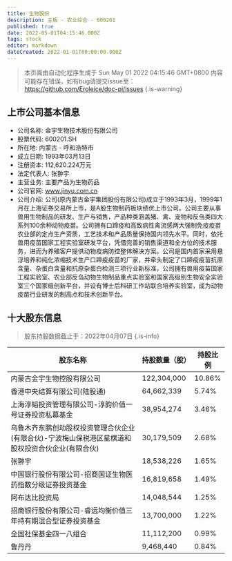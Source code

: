 ```yaml
---
title: 生物股份
description: 主板 - 农业综合 - 600201
published: true
date: 2022-05-01T04:15:46.000Z
tags: stock
editor: markdown
dateCreated: 2022-01-01T00:00:00.000Z
---
```


> 本页面由自动化程序生成于 Sun May 01 2022 04:15:46 GMT+0800
> 内容可能存在错误，如有bug请提交issue至：https://github.com/Eroleice/doc-pi/issues
{.is-warning}

## 上市公司基本信息
- 公司名称: 金宇生物技术股份有限公司
- 股票代码: 600201.SH
- 所在地: 内蒙古 - 呼和浩特市
- 成立日期: 1993年03月13日
- 注册资本: 112,620.224万元
- 法定代表人: 张翀宇
- 主营业务: 主要产品为生物药品
- 公司官网: www.jinyu.com.cn
- 公司介绍: 公司(原内蒙古金宇集团股份有限公司)成立于1993年3月，1999年1月在上海证券交易所上市，是A股生物制药板块绩优上市公司。公司主要从事兽用生物制品的研发、生产与销售，产品种类涵盖猪、禽、宠物和反刍类四大系列100余种动物疫苗。公司拥有口蹄疫和高致病性禽流感两大强制免疫疫苗农业部的定点生产资质，工艺技术和产品质量保持国内领先水平。同时，依托兽用疫苗国家工程实验室研发平台，凭借完善的销售渠道和全方位的技术服务，进而为养殖客户提供动物疫病防控整体解决方案。公司是国内首家采用悬浮培养和纯化浓缩技术生产口蹄疫疫苗的厂家，并牵头制定了口蹄疫疫苗抗原含量、杂蛋白含量和抗原杂蛋白检测三项行业新标准，公司拥有兽用疫苗国家工程实验室、农业部反刍动物生物制品重点实验室和国家高级别生物安全实验室三个国家级创新平台，并设有博士后科研工作站联合培养实验室，成为动物疫苗行业研发的制高点和技术创新平台。


## 十大股东信息
> 股东持股数据截止于：2022年04月07日
{.is-info}

| 股东名称 | 持股数量（股） | 持股比例 |
| --- | --- | --- |
| 内蒙古金宇生物控股有限公司 | 122,304,000 | 10.86% |
| 香港中央结算有限公司(陆股通) | 64,662,339 | 5.74% |
| 上海淳韬投资管理有限公司-淳韵价值一号证券投资私募基金 | 38,954,274 | 3.46% |
| 乌鲁木齐东鹏创动股权投资管理合伙企业(有限合伙)-宁波梅山保税港区星棋道和股权投资合伙企业(有限合伙) | 30,179,509 | 2.68% |
| 张翀宇 | 18,538,226 | 1.65% |
| 中国银行股份有限公司-招商国证生物医药指数分级证券投资基金 | 16,819,658 | 1.49% |
| 阿布达比投资局 | 14,048,544 | 1.25% |
| 招商银行股份有限公司-睿远均衡价值三年持有期混合型证券投资基金 | 13,700,000 | 1.22% |
| 全国社保基金四一八组合 | 11,112,200 | 0.99% |
| 鲁丹丹 | 9,468,440 | 0.84% |




